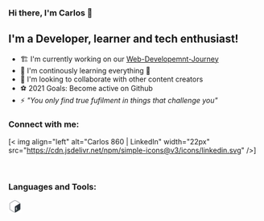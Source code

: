 ### Hi there, I'm Carlos :wave:

## I'm a Developer, learner and tech enthusiast!
- :building_construction: I'm currently working on our [Web-Developemnt-Journey](https://github.com/Carlos-860/Web-Development-Journey)
- :seedling: I'm continously learning everything :rofl:
- :dancers: I'm looking to collaborate with other content creators
- :soccer: 2021 Goals: Become active on Github
- :zap: *"You only find true fufilment in things that challenge you"*

### Connect with me:
[< img align="left" alt="Carlos 860 | LinkedIn" width="22px" src="https://cdn.jsdelivr.net/npm/simple-icons@v3/icons/linkedin.svg" />]



<br />

### Languages and Tools:

<img align="left" alt="Bash" width="26px" src="https://raw.githubusercontent.com/devicons/devicon/2ae2a900d2f041da66e950e4d48052658d850630/icons/bash/bash-original.svg" />

